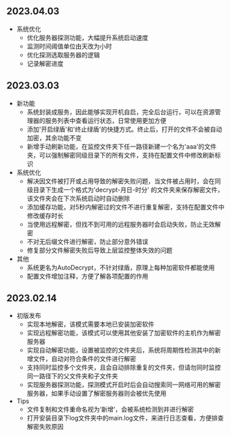 ## 2023.04.03

- 系统优化
  - 优化服务器探测功能，大幅提升系统启动速度
  - 监测时间阈值单位由天改为小时
  - 优化探测选取服务器的逻辑
  - 记录解密进度

## 2023.03.03

- 新功能
  - 系统封装成服务，因此能够实现开机自启，完全后台运行，可以在资源管理器的服务列表中查看运行状态，日常使用更加方便
  - 添加'开启绿盾'和'终止绿盾'的快捷方式。终止后，打开的文件不会被自动加密，其余功能不变
  - 新增手动刷新功能，在监控文件夹下任一路径新建一个名为'aaa'的文件夹，可以强制解密同级目录下的所有文件，支持在配置文件中修改刷新标识
- 系统优化
  - 解决因文件被打开或占用导致的解密失败问题，当文件被占用时，会在同级目录下生成一个格式为'decrypt-月日-时分'
    的文件夹来保存解密文件，该文件夹会在下次系统启动时自动删除
  - 添加缓存功能，对5秒内解密过的文件不进行重复解密，支持在配置文件中修改缓存时长
  - 当使用远程解密，但找不到可用的远程服务器时会启动失败，防止无效解密
  - 不对无后缀文件进行解密，防止部分意外错误
  - 修复部分文件解密失败后导致上层监控整体失效的问题
- 其他
  - 系统更名为AutoDecrypt，不针对绿盾，原理上每种加密软件都能使用
  - 配置文件增加注释，方便了解各项配置的作用

## 2023.02.14

- 初版发布
  - 实现本地解密，该模式需要本地已安装加密软件
  - 实现远程解密功能，该模式可以使用其他安装了加密软件的主机作为解密服务器
  - 实现自动解密功能，设置被监控的文件夹后，系统将周期性检测其中的新增文件，自动对符合条件的文件进行解密
  - 支持同时监控多个文件夹，且会自动排除重复的文件夹，但请勿同时监控同一路径下的父文件夹和子文件夹
  - 实现服务器探测功能，探测模式开启时后会自动搜索同一网络可用的解密服务器，如果手动设置了解密服务器则会被优先使用
- Tips
  - 文件复制和文件重命名视为‘新增’，会被系统检测到并进行解密
  - 打开安装目录下log文件夹中的main.log文件，来进行日志查看，方便排查解密失败原因
